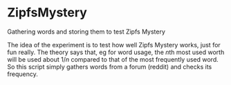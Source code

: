 # ZipfsMystery
Gathering words and storing them to test Zipfs Mystery

The idea of the experiment is to test how well Zipfs Mystery works, just for fun really. The theory says that, eg for word usage, the *n*th most used worth will be used about 1/*n* compared to that of the most frequently used word. So this script simply gathers words from a forum (reddit) and checks its frequency.

